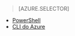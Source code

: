 > [AZURE.SELECTOR]
- [PowerShell](../articles/virtual-network/virtual-networks-create-nsg-classic-ps.md)
- [CLI do Azure](../articles/virtual-network/virtual-networks-create-nsg-classic-cli.md)

<!---HONumber=AcomDC_0323_2016-->